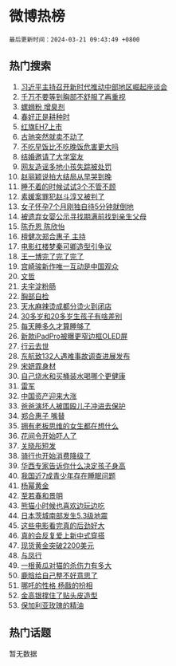 # 微博热榜

`最后更新时间：2024-03-21 09:43:49 +0800`

## 热门搜索

1. [习近平主持召开新时代推动中部地区崛起座谈会](https://m.weibo.cn/search?containerid=100103type%3D1%26t%3D10%26q%3D%23%E4%B9%A0%E8%BF%91%E5%B9%B3%E4%B8%BB%E6%8C%81%E5%8F%AC%E5%BC%80%E6%96%B0%E6%97%B6%E4%BB%A3%E6%8E%A8%E5%8A%A8%E4%B8%AD%E9%83%A8%E5%9C%B0%E5%8C%BA%E5%B4%9B%E8%B5%B7%E5%BA%A7%E8%B0%88%E4%BC%9A%23&stream_entry_id=51&isnewpage=1&extparam=seat%3D1%26filter_type%3Drealtimehot%26stream_entry_id%3D51%26pos%3D0%26c_type%3D51%26dgr%3D0%26q%3D%2523%25E4%25B9%25A0%25E8%25BF%2591%25E5%25B9%25B3%25E4%25B8%25BB%25E6%258C%2581%25E5%258F%25AC%25E5%25BC%2580%25E6%2596%25B0%25E6%2597%25B6%25E4%25BB%25A3%25E6%258E%25A8%25E5%258A%25A8%25E4%25B8%25AD%25E9%2583%25A8%25E5%259C%25B0%25E5%258C%25BA%25E5%25B4%259B%25E8%25B5%25B7%25E5%25BA%25A7%25E8%25B0%2588%25E4%25BC%259A%2523%26cate%3D10103%26display_time%3D1710985428%26pre_seqid%3D17109854284480043732)
1. [千万不要等到胸部不舒服了再重视](https://m.weibo.cn/search?containerid=100103type%3D1%26t%3D10%26q%3D%E5%8D%83%E4%B8%87%E4%B8%8D%E8%A6%81%E7%AD%89%E5%88%B0%E8%83%B8%E9%83%A8%E4%B8%8D%E8%88%92%E6%9C%8D%E4%BA%86%E5%86%8D%E9%87%8D%E8%A7%86&stream_entry_id=31&isnewpage=1&extparam=seat%3D1%26lcate%3D5001%26pos%3D0%26realpos%3D1%26q%3D%25E5%258D%2583%25E4%25B8%2587%25E4%25B8%258D%25E8%25A6%2581%25E7%25AD%2589%25E5%2588%25B0%25E8%2583%25B8%25E9%2583%25A8%25E4%25B8%258D%25E8%2588%2592%25E6%259C%258D%25E4%25BA%2586%25E5%2586%258D%25E9%2587%258D%25E8%25A7%2586%26dgr%3D0%26filter_type%3Drealtimehot%26cate%3D5001%26c_type%3D31%26flag%3D1%26stream_entry_id%3D31%26band_rank%3D1%26display_time%3D1710985428%26pre_seqid%3D17109854284480043732)
1. [螺蛳粉 增臭剂](https://m.weibo.cn/search?containerid=100103type%3D1%26t%3D10%26q%3D%E8%9E%BA%E8%9B%B3%E7%B2%89+%E5%A2%9E%E8%87%AD%E5%89%82&stream_entry_id=31&isnewpage=1&extparam=seat%3D1%26lcate%3D5001%26pos%3D1%26realpos%3D2%26q%3D%25E8%259E%25BA%25E8%259B%25B3%25E7%25B2%2589%2520%25E5%25A2%259E%25E8%2587%25AD%25E5%2589%2582%26dgr%3D0%26filter_type%3Drealtimehot%26cate%3D5001%26c_type%3D31%26flag%3D1%26stream_entry_id%3D31%26band_rank%3D2%26display_time%3D1710985428%26pre_seqid%3D17109854284480043732)
1. [春好正是耕种时](https://m.weibo.cn/search?containerid=100103type%3D1%26t%3D10%26q%3D%23%E6%98%A5%E5%A5%BD%E6%AD%A3%E6%98%AF%E8%80%95%E7%A7%8D%E6%97%B6%23&stream_entry_id=31&isnewpage=1&extparam=seat%3D1%26lcate%3D5001%26pos%3D2%26realpos%3D3%26q%3D%2523%25E6%2598%25A5%25E5%25A5%25BD%25E6%25AD%25A3%25E6%2598%25AF%25E8%2580%2595%25E7%25A7%258D%25E6%2597%25B6%2523%26dgr%3D0%26filter_type%3Drealtimehot%26cate%3D5001%26c_type%3D31%26flag%3D0%26stream_entry_id%3D31%26band_rank%3D3%26display_time%3D1710985428%26pre_seqid%3D17109854284480043732)
1. [红旗EH7上市](https://m.weibo.cn/search?containerid=100103type%3D1%26t%3D10%26q%3D%23%E7%BA%A2%E6%97%97EH7%E4%B8%8A%E5%B8%82%23&stream_entry_id=31&isnewpage=1&extparam=seat%3D1%26topic_ad%3D1%26lcate%3D5001%26is_ad_pos%3D1%26pos%3D3%26stream_entry_id%3D31%26q%3D%2523%25E7%25BA%25A2%25E6%2597%2597EH7%25E4%25B8%258A%25E5%25B8%2582%2523%26dgr%3D0%26filter_type%3Drealtimehot%26band_rank%3D4%26c_type%3D31%26adid%3D227661%26cate%3D5001%26display_time%3D1710985428%26pre_seqid%3D17109854284480043732)
1. [古驰突然就卖不动了](https://m.weibo.cn/search?containerid=100103type%3D1%26t%3D10%26q%3D%23%E5%8F%A4%E9%A9%B0%E7%AA%81%E7%84%B6%E5%B0%B1%E5%8D%96%E4%B8%8D%E5%8A%A8%E4%BA%86%23&stream_entry_id=31&isnewpage=1&extparam=seat%3D1%26lcate%3D5001%26pos%3D4%26realpos%3D4%26q%3D%2523%25E5%258F%25A4%25E9%25A9%25B0%25E7%25AA%2581%25E7%2584%25B6%25E5%25B0%25B1%25E5%258D%2596%25E4%25B8%258D%25E5%258A%25A8%25E4%25BA%2586%2523%26dgr%3D0%26filter_type%3Drealtimehot%26cate%3D5001%26c_type%3D31%26flag%3D1%26stream_entry_id%3D31%26band_rank%3D4%26display_time%3D1710985428%26pre_seqid%3D17109854284480043732)
1. [不吃早饭比不吃晚饭危害更大吗](https://m.weibo.cn/search?containerid=100103type%3D1%26t%3D10%26q%3D%23%E4%B8%8D%E5%90%83%E6%97%A9%E9%A5%AD%E6%AF%94%E4%B8%8D%E5%90%83%E6%99%9A%E9%A5%AD%E5%8D%B1%E5%AE%B3%E6%9B%B4%E5%A4%A7%E5%90%97%23&stream_entry_id=31&isnewpage=1&extparam=seat%3D1%26lcate%3D5001%26pos%3D5%26realpos%3D5%26q%3D%2523%25E4%25B8%258D%25E5%2590%2583%25E6%2597%25A9%25E9%25A5%25AD%25E6%25AF%2594%25E4%25B8%258D%25E5%2590%2583%25E6%2599%259A%25E9%25A5%25AD%25E5%258D%25B1%25E5%25AE%25B3%25E6%259B%25B4%25E5%25A4%25A7%25E5%2590%2597%2523%26dgr%3D0%26filter_type%3Drealtimehot%26cate%3D5001%26c_type%3D31%26flag%3D2%26stream_entry_id%3D31%26band_rank%3D5%26display_time%3D1710985428%26pre_seqid%3D17109854284480043732)
1. [结婚邀请了大学室友](https://m.weibo.cn/search?containerid=100103type%3D1%26t%3D10%26q%3D%E7%BB%93%E5%A9%9A%E9%82%80%E8%AF%B7%E4%BA%86%E5%A4%A7%E5%AD%A6%E5%AE%A4%E5%8F%8B&stream_entry_id=31&isnewpage=1&extparam=seat%3D1%26lcate%3D5001%26pos%3D6%26realpos%3D6%26q%3D%25E7%25BB%2593%25E5%25A9%259A%25E9%2582%2580%25E8%25AF%25B7%25E4%25BA%2586%25E5%25A4%25A7%25E5%25AD%25A6%25E5%25AE%25A4%25E5%258F%258B%26dgr%3D0%26filter_type%3Drealtimehot%26cate%3D5001%26c_type%3D31%26flag%3D2%26stream_entry_id%3D31%26band_rank%3D6%26display_time%3D1710985428%26pre_seqid%3D17109854284480043732)
1. [网友造谣多地小孩失踪被处罚](https://m.weibo.cn/search?containerid=100103type%3D1%26t%3D10%26q%3D%23%E7%BD%91%E5%8F%8B%E9%80%A0%E8%B0%A3%E5%A4%9A%E5%9C%B0%E5%B0%8F%E5%AD%A9%E5%A4%B1%E8%B8%AA%E8%A2%AB%E5%A4%84%E7%BD%9A%23&stream_entry_id=31&isnewpage=1&extparam=seat%3D1%26lcate%3D5001%26is_ad_pos%3D1%26pos%3D7%26stream_entry_id%3D31%26q%3D%2523%25E7%25BD%2591%25E5%258F%258B%25E9%2580%25A0%25E8%25B0%25A3%25E5%25A4%259A%25E5%259C%25B0%25E5%25B0%258F%25E5%25AD%25A9%25E5%25A4%25B1%25E8%25B8%25AA%25E8%25A2%25AB%25E5%25A4%2584%25E7%25BD%259A%2523%26dgr%3D0%26filter_type%3Drealtimehot%26band_rank%3D7%26c_type%3D31%26adid%3D227600%26cate%3D5001%26display_time%3D1710985428%26pre_seqid%3D17109854284480043732)
1. [赵丽颖说拍大结局从早哭到晚](https://m.weibo.cn/search?containerid=100103type%3D1%26t%3D10%26q%3D%23%E8%B5%B5%E4%B8%BD%E9%A2%96%E8%AF%B4%E6%8B%8D%E5%A4%A7%E7%BB%93%E5%B1%80%E4%BB%8E%E6%97%A9%E5%93%AD%E5%88%B0%E6%99%9A%23&stream_entry_id=31&isnewpage=1&extparam=seat%3D1%26lcate%3D5001%26pos%3D8%26realpos%3D7%26q%3D%2523%25E8%25B5%25B5%25E4%25B8%25BD%25E9%25A2%2596%25E8%25AF%25B4%25E6%258B%258D%25E5%25A4%25A7%25E7%25BB%2593%25E5%25B1%2580%25E4%25BB%258E%25E6%2597%25A9%25E5%2593%25AD%25E5%2588%25B0%25E6%2599%259A%2523%26dgr%3D0%26filter_type%3Drealtimehot%26cate%3D5001%26c_type%3D31%26flag%3D2%26stream_entry_id%3D31%26band_rank%3D7%26display_time%3D1710985428%26pre_seqid%3D17109854284480043732)
1. [睡不着的时候试试3个不管不顾](https://m.weibo.cn/search?containerid=100103type%3D1%26t%3D10%26q%3D%23%E7%9D%A1%E4%B8%8D%E7%9D%80%E7%9A%84%E6%97%B6%E5%80%99%E8%AF%95%E8%AF%953%E4%B8%AA%E4%B8%8D%E7%AE%A1%E4%B8%8D%E9%A1%BE%23&stream_entry_id=31&isnewpage=1&extparam=seat%3D1%26lcate%3D5001%26pos%3D9%26realpos%3D8%26q%3D%2523%25E7%259D%25A1%25E4%25B8%258D%25E7%259D%2580%25E7%259A%2584%25E6%2597%25B6%25E5%2580%2599%25E8%25AF%2595%25E8%25AF%25953%25E4%25B8%25AA%25E4%25B8%258D%25E7%25AE%25A1%25E4%25B8%258D%25E9%25A1%25BE%2523%26dgr%3D0%26filter_type%3Drealtimehot%26cate%3D5001%26c_type%3D31%26flag%3D0%26stream_entry_id%3D31%26band_rank%3D8%26display_time%3D1710985428%26pre_seqid%3D17109854284480043732)
1. [素媛案罪犯赵斗淳又被判了](https://m.weibo.cn/search?containerid=100103type%3D1%26t%3D10%26q%3D%23%E7%B4%A0%E5%AA%9B%E6%A1%88%E7%BD%AA%E7%8A%AF%E8%B5%B5%E6%96%97%E6%B7%B3%E5%8F%88%E8%A2%AB%E5%88%A4%E4%BA%86%23&stream_entry_id=31&isnewpage=1&extparam=seat%3D1%26lcate%3D5001%26pos%3D10%26realpos%3D9%26q%3D%2523%25E7%25B4%25A0%25E5%25AA%259B%25E6%25A1%2588%25E7%25BD%25AA%25E7%258A%25AF%25E8%25B5%25B5%25E6%2596%2597%25E6%25B7%25B3%25E5%258F%2588%25E8%25A2%25AB%25E5%2588%25A4%25E4%25BA%2586%2523%26dgr%3D0%26filter_type%3Drealtimehot%26cate%3D5001%26c_type%3D31%26flag%3D0%26stream_entry_id%3D31%26band_rank%3D9%26display_time%3D1710985428%26pre_seqid%3D17109854284480043732)
1. [女子怀孕7个月刚独自待5分钟就倒地](https://m.weibo.cn/search?containerid=100103type%3D1%26t%3D10%26q%3D%23%E5%A5%B3%E5%AD%90%E6%80%80%E5%AD%957%E4%B8%AA%E6%9C%88%E5%88%9A%E7%8B%AC%E8%87%AA%E5%BE%855%E5%88%86%E9%92%9F%E5%B0%B1%E5%80%92%E5%9C%B0%23&stream_entry_id=31&isnewpage=1&extparam=seat%3D1%26lcate%3D5001%26pos%3D11%26realpos%3D10%26q%3D%2523%25E5%25A5%25B3%25E5%25AD%2590%25E6%2580%2580%25E5%25AD%25957%25E4%25B8%25AA%25E6%259C%2588%25E5%2588%259A%25E7%258B%25AC%25E8%2587%25AA%25E5%25BE%25855%25E5%2588%2586%25E9%2592%259F%25E5%25B0%25B1%25E5%2580%2592%25E5%259C%25B0%2523%26dgr%3D0%26filter_type%3Drealtimehot%26cate%3D5001%26c_type%3D31%26flag%3D0%26stream_entry_id%3D31%26band_rank%3D10%26display_time%3D1710985428%26pre_seqid%3D17109854284480043732)
1. [被遗弃女婴公示寻找期满前找到亲生父母](https://m.weibo.cn/search?containerid=100103type%3D1%26t%3D10%26q%3D%23%E8%A2%AB%E9%81%97%E5%BC%83%E5%A5%B3%E5%A9%B4%E5%85%AC%E7%A4%BA%E5%AF%BB%E6%89%BE%E6%9C%9F%E6%BB%A1%E5%89%8D%E6%89%BE%E5%88%B0%E4%BA%B2%E7%94%9F%E7%88%B6%E6%AF%8D%23&stream_entry_id=31&isnewpage=1&extparam=seat%3D1%26lcate%3D5001%26pos%3D12%26realpos%3D11%26q%3D%2523%25E8%25A2%25AB%25E9%2581%2597%25E5%25BC%2583%25E5%25A5%25B3%25E5%25A9%25B4%25E5%2585%25AC%25E7%25A4%25BA%25E5%25AF%25BB%25E6%2589%25BE%25E6%259C%259F%25E6%25BB%25A1%25E5%2589%258D%25E6%2589%25BE%25E5%2588%25B0%25E4%25BA%25B2%25E7%2594%259F%25E7%2588%25B6%25E6%25AF%258D%2523%26dgr%3D0%26filter_type%3Drealtimehot%26cate%3D5001%26c_type%3D31%26flag%3D1%26stream_entry_id%3D31%26band_rank%3D11%26display_time%3D1710985428%26pre_seqid%3D17109854284480043732)
1. [陈乔恩 陈欣怡](https://m.weibo.cn/search?containerid=100103type%3D1%26t%3D10%26q%3D%E9%99%88%E4%B9%94%E6%81%A9+%E9%99%88%E6%AC%A3%E6%80%A1&stream_entry_id=31&isnewpage=1&extparam=seat%3D1%26lcate%3D5001%26pos%3D13%26realpos%3D12%26q%3D%25E9%2599%2588%25E4%25B9%2594%25E6%2581%25A9%2520%25E9%2599%2588%25E6%25AC%25A3%25E6%2580%25A1%26dgr%3D0%26filter_type%3Drealtimehot%26cate%3D5001%26c_type%3D31%26flag%3D1%26stream_entry_id%3D31%26band_rank%3D12%26display_time%3D1710985428%26pre_seqid%3D17109854284480043732)
1. [檀健次郑合惠子 主持](https://m.weibo.cn/search?containerid=100103type%3D1%26t%3D10%26q%3D%E6%AA%80%E5%81%A5%E6%AC%A1%E9%83%91%E5%90%88%E6%83%A0%E5%AD%90+%E4%B8%BB%E6%8C%81&stream_entry_id=31&isnewpage=1&extparam=seat%3D1%26lcate%3D5001%26pos%3D14%26realpos%3D13%26q%3D%25E6%25AA%2580%25E5%2581%25A5%25E6%25AC%25A1%25E9%2583%2591%25E5%2590%2588%25E6%2583%25A0%25E5%25AD%2590%2520%25E4%25B8%25BB%25E6%258C%2581%26dgr%3D0%26filter_type%3Drealtimehot%26cate%3D5001%26c_type%3D31%26flag%3D1%26stream_entry_id%3D31%26band_rank%3D13%26display_time%3D1710985428%26pre_seqid%3D17109854284480043732)
1. [电影红楼梦秦可卿造型引争议](https://m.weibo.cn/search?containerid=100103type%3D1%26t%3D10%26q%3D%23%E7%94%B5%E5%BD%B1%E7%BA%A2%E6%A5%BC%E6%A2%A6%E7%A7%A6%E5%8F%AF%E5%8D%BF%E9%80%A0%E5%9E%8B%E5%BC%95%E4%BA%89%E8%AE%AE%23&stream_entry_id=31&isnewpage=1&extparam=seat%3D1%26lcate%3D5001%26pos%3D15%26realpos%3D14%26q%3D%2523%25E7%2594%25B5%25E5%25BD%25B1%25E7%25BA%25A2%25E6%25A5%25BC%25E6%25A2%25A6%25E7%25A7%25A6%25E5%258F%25AF%25E5%258D%25BF%25E9%2580%25A0%25E5%259E%258B%25E5%25BC%2595%25E4%25BA%2589%25E8%25AE%25AE%2523%26dgr%3D0%26filter_type%3Drealtimehot%26cate%3D5001%26c_type%3D31%26flag%3D1%26stream_entry_id%3D31%26band_rank%3D14%26display_time%3D1710985428%26pre_seqid%3D17109854284480043732)
1. [王一博完了完了完了](https://m.weibo.cn/search?containerid=100103type%3D1%26t%3D10%26q%3D%23%E7%8E%8B%E4%B8%80%E5%8D%9A%E5%AE%8C%E4%BA%86%E5%AE%8C%E4%BA%86%E5%AE%8C%E4%BA%86%23&stream_entry_id=31&isnewpage=1&extparam=seat%3D1%26lcate%3D5001%26pos%3D16%26realpos%3D15%26q%3D%2523%25E7%258E%258B%25E4%25B8%2580%25E5%258D%259A%25E5%25AE%258C%25E4%25BA%2586%25E5%25AE%258C%25E4%25BA%2586%25E5%25AE%258C%25E4%25BA%2586%2523%26dgr%3D0%26filter_type%3Drealtimehot%26cate%3D5001%26c_type%3D31%26flag%3D0%26stream_entry_id%3D31%26band_rank%3D15%26display_time%3D1710985428%26pre_seqid%3D17109854284480043732)
1. [宫崎骏新作唯一互动是中国观众](https://m.weibo.cn/search?containerid=100103type%3D1%26t%3D10%26q%3D%23%E5%AE%AB%E5%B4%8E%E9%AA%8F%E6%96%B0%E4%BD%9C%E5%94%AF%E4%B8%80%E4%BA%92%E5%8A%A8%E6%98%AF%E4%B8%AD%E5%9B%BD%E8%A7%82%E4%BC%97%23&stream_entry_id=31&isnewpage=1&extparam=seat%3D1%26lcate%3D5001%26pos%3D17%26realpos%3D16%26q%3D%2523%25E5%25AE%25AB%25E5%25B4%258E%25E9%25AA%258F%25E6%2596%25B0%25E4%25BD%259C%25E5%2594%25AF%25E4%25B8%2580%25E4%25BA%2592%25E5%258A%25A8%25E6%2598%25AF%25E4%25B8%25AD%25E5%259B%25BD%25E8%25A7%2582%25E4%25BC%2597%2523%26dgr%3D0%26filter_type%3Drealtimehot%26cate%3D5001%26c_type%3D31%26flag%3D0%26stream_entry_id%3D31%26band_rank%3D16%26display_time%3D1710985428%26pre_seqid%3D17109854284480043732)
1. [文哲](https://m.weibo.cn/search?containerid=100103type%3D1%26t%3D10%26q%3D%E6%96%87%E5%93%B2&stream_entry_id=31&isnewpage=1&extparam=seat%3D1%26lcate%3D5001%26pos%3D18%26realpos%3D17%26q%3D%25E6%2596%2587%25E5%2593%25B2%26dgr%3D0%26filter_type%3Drealtimehot%26cate%3D5001%26c_type%3D31%26flag%3D1%26stream_entry_id%3D31%26band_rank%3D17%26display_time%3D1710985428%26pre_seqid%3D17109854284480043732)
1. [夫宇淀粉肠](https://m.weibo.cn/search?containerid=100103type%3D1%26t%3D10%26q%3D%E5%A4%AB%E5%AE%87%E6%B7%80%E7%B2%89%E8%82%A0&stream_entry_id=31&isnewpage=1&extparam=seat%3D1%26lcate%3D5001%26pos%3D19%26realpos%3D18%26q%3D%25E5%25A4%25AB%25E5%25AE%2587%25E6%25B7%2580%25E7%25B2%2589%25E8%2582%25A0%26dgr%3D0%26filter_type%3Drealtimehot%26cate%3D5001%26c_type%3D31%26flag%3D1%26stream_entry_id%3D31%26band_rank%3D18%26display_time%3D1710985428%26pre_seqid%3D17109854284480043732)
1. [胸部自检](https://m.weibo.cn/search?containerid=100103type%3D1%26t%3D10%26q%3D%E8%83%B8%E9%83%A8%E8%87%AA%E6%A3%80&stream_entry_id=31&isnewpage=1&extparam=seat%3D1%26lcate%3D5001%26pos%3D20%26realpos%3D19%26q%3D%25E8%2583%25B8%25E9%2583%25A8%25E8%2587%25AA%25E6%25A3%2580%26dgr%3D0%26filter_type%3Drealtimehot%26cate%3D5001%26c_type%3D31%26flag%3D0%26stream_entry_id%3D31%26band_rank%3D19%26display_time%3D1710985428%26pre_seqid%3D17109854284480043732)
1. [天水麻辣烫成都分烫火到闭店](https://m.weibo.cn/search?containerid=100103type%3D1%26t%3D10%26q%3D%23%E5%A4%A9%E6%B0%B4%E9%BA%BB%E8%BE%A3%E7%83%AB%E6%88%90%E9%83%BD%E5%88%86%E7%83%AB%E7%81%AB%E5%88%B0%E9%97%AD%E5%BA%97%23&stream_entry_id=31&isnewpage=1&extparam=seat%3D1%26lcate%3D5001%26pos%3D21%26realpos%3D20%26q%3D%2523%25E5%25A4%25A9%25E6%25B0%25B4%25E9%25BA%25BB%25E8%25BE%25A3%25E7%2583%25AB%25E6%2588%2590%25E9%2583%25BD%25E5%2588%2586%25E7%2583%25AB%25E7%2581%25AB%25E5%2588%25B0%25E9%2597%25AD%25E5%25BA%2597%2523%26dgr%3D0%26filter_type%3Drealtimehot%26cate%3D5001%26c_type%3D31%26flag%3D0%26stream_entry_id%3D31%26band_rank%3D20%26display_time%3D1710985428%26pre_seqid%3D17109854284480043732)
1. [30多岁和20多岁生孩子有啥差别](https://m.weibo.cn/search?containerid=100103type%3D1%26t%3D10%26q%3D%2330%E5%A4%9A%E5%B2%81%E5%92%8C20%E5%A4%9A%E5%B2%81%E7%94%9F%E5%AD%A9%E5%AD%90%E6%9C%89%E5%95%A5%E5%B7%AE%E5%88%AB%23&stream_entry_id=31&isnewpage=1&extparam=seat%3D1%26lcate%3D5001%26pos%3D22%26realpos%3D21%26q%3D%252330%25E5%25A4%259A%25E5%25B2%2581%25E5%2592%258C20%25E5%25A4%259A%25E5%25B2%2581%25E7%2594%259F%25E5%25AD%25A9%25E5%25AD%2590%25E6%259C%2589%25E5%2595%25A5%25E5%25B7%25AE%25E5%2588%25AB%2523%26dgr%3D0%26filter_type%3Drealtimehot%26cate%3D5001%26c_type%3D31%26flag%3D0%26stream_entry_id%3D31%26band_rank%3D21%26display_time%3D1710985428%26pre_seqid%3D17109854284480043732)
1. [每天睡多久才算睡够了](https://m.weibo.cn/search?containerid=100103type%3D1%26t%3D10%26q%3D%23%E6%AF%8F%E5%A4%A9%E7%9D%A1%E5%A4%9A%E4%B9%85%E6%89%8D%E7%AE%97%E7%9D%A1%E5%A4%9F%E4%BA%86%23&stream_entry_id=31&isnewpage=1&extparam=seat%3D1%26lcate%3D5001%26pos%3D23%26realpos%3D22%26q%3D%2523%25E6%25AF%258F%25E5%25A4%25A9%25E7%259D%25A1%25E5%25A4%259A%25E4%25B9%2585%25E6%2589%258D%25E7%25AE%2597%25E7%259D%25A1%25E5%25A4%259F%25E4%25BA%2586%2523%26dgr%3D0%26filter_type%3Drealtimehot%26cate%3D5001%26c_type%3D31%26flag%3D0%26stream_entry_id%3D31%26band_rank%3D22%26display_time%3D1710985428%26pre_seqid%3D17109854284480043732)
1. [新款iPadPro被曝更窄边框OLED屏](https://m.weibo.cn/search?containerid=100103type%3D1%26t%3D10%26q%3D%23%E6%96%B0%E6%AC%BEiPadPro%E8%A2%AB%E6%9B%9D%E6%9B%B4%E7%AA%84%E8%BE%B9%E6%A1%86OLED%E5%B1%8F%23&stream_entry_id=31&isnewpage=1&extparam=seat%3D1%26lcate%3D5001%26pos%3D24%26realpos%3D23%26q%3D%2523%25E6%2596%25B0%25E6%25AC%25BEiPadPro%25E8%25A2%25AB%25E6%259B%259D%25E6%259B%25B4%25E7%25AA%2584%25E8%25BE%25B9%25E6%25A1%2586OLED%25E5%25B1%258F%2523%26dgr%3D0%26filter_type%3Drealtimehot%26cate%3D5001%26c_type%3D31%26flag%3D1%26stream_entry_id%3D31%26band_rank%3D23%26display_time%3D1710985428%26pre_seqid%3D17109854284480043732)
1. [行云去世](https://m.weibo.cn/search?containerid=100103type%3D1%26t%3D10%26q%3D%23%E8%A1%8C%E4%BA%91%E5%8E%BB%E4%B8%96%23&stream_entry_id=31&isnewpage=1&extparam=seat%3D1%26lcate%3D5001%26pos%3D25%26realpos%3D24%26q%3D%2523%25E8%25A1%258C%25E4%25BA%2591%25E5%258E%25BB%25E4%25B8%2596%2523%26dgr%3D0%26filter_type%3Drealtimehot%26cate%3D5001%26c_type%3D31%26flag%3D0%26stream_entry_id%3D31%26band_rank%3D24%26display_time%3D1710985428%26pre_seqid%3D17109854284480043732)
1. [东航致132人遇难事故调查进展发布](https://m.weibo.cn/search?containerid=100103type%3D1%26t%3D10%26q%3D%23%E4%B8%9C%E8%88%AA%E8%87%B4132%E4%BA%BA%E9%81%87%E9%9A%BE%E4%BA%8B%E6%95%85%E8%B0%83%E6%9F%A5%E8%BF%9B%E5%B1%95%E5%8F%91%E5%B8%83%23&stream_entry_id=31&isnewpage=1&extparam=seat%3D1%26lcate%3D5001%26pos%3D26%26realpos%3D25%26q%3D%2523%25E4%25B8%259C%25E8%2588%25AA%25E8%2587%25B4132%25E4%25BA%25BA%25E9%2581%2587%25E9%259A%25BE%25E4%25BA%258B%25E6%2595%2585%25E8%25B0%2583%25E6%259F%25A5%25E8%25BF%259B%25E5%25B1%2595%25E5%258F%2591%25E5%25B8%2583%2523%26dgr%3D0%26filter_type%3Drealtimehot%26cate%3D5001%26c_type%3D31%26flag%3D0%26stream_entry_id%3D31%26band_rank%3D25%26display_time%3D1710985428%26pre_seqid%3D17109854284480043732)
1. [宋妍霏身材](https://m.weibo.cn/search?containerid=100103type%3D1%26t%3D10%26q%3D%E5%AE%8B%E5%A6%8D%E9%9C%8F%E8%BA%AB%E6%9D%90&stream_entry_id=31&isnewpage=1&extparam=seat%3D1%26lcate%3D5001%26pos%3D27%26realpos%3D26%26q%3D%25E5%25AE%258B%25E5%25A6%258D%25E9%259C%258F%25E8%25BA%25AB%25E6%259D%2590%26dgr%3D0%26filter_type%3Drealtimehot%26cate%3D5001%26c_type%3D31%26flag%3D1%26stream_entry_id%3D31%26band_rank%3D26%26display_time%3D1710985428%26pre_seqid%3D17109854284480043732)
1. [自己烧水和买桶装水喝哪个更健康](https://m.weibo.cn/search?containerid=100103type%3D1%26t%3D10%26q%3D%23%E8%87%AA%E5%B7%B1%E7%83%A7%E6%B0%B4%E5%92%8C%E4%B9%B0%E6%A1%B6%E8%A3%85%E6%B0%B4%E5%96%9D%E5%93%AA%E4%B8%AA%E6%9B%B4%E5%81%A5%E5%BA%B7%23&stream_entry_id=31&isnewpage=1&extparam=seat%3D1%26lcate%3D5001%26pos%3D28%26realpos%3D27%26q%3D%2523%25E8%2587%25AA%25E5%25B7%25B1%25E7%2583%25A7%25E6%25B0%25B4%25E5%2592%258C%25E4%25B9%25B0%25E6%25A1%25B6%25E8%25A3%2585%25E6%25B0%25B4%25E5%2596%259D%25E5%2593%25AA%25E4%25B8%25AA%25E6%259B%25B4%25E5%2581%25A5%25E5%25BA%25B7%2523%26dgr%3D0%26filter_type%3Drealtimehot%26cate%3D5001%26c_type%3D31%26flag%3D0%26stream_entry_id%3D31%26band_rank%3D27%26display_time%3D1710985428%26pre_seqid%3D17109854284480043732)
1. [雷军](https://m.weibo.cn/search?containerid=100103type%3D1%26t%3D10%26q%3D%E9%9B%B7%E5%86%9B&stream_entry_id=31&isnewpage=1&extparam=seat%3D1%26lcate%3D5001%26pos%3D29%26realpos%3D28%26q%3D%25E9%259B%25B7%25E5%2586%259B%26dgr%3D0%26filter_type%3Drealtimehot%26cate%3D5001%26c_type%3D31%26flag%3D1%26stream_entry_id%3D31%26band_rank%3D28%26display_time%3D1710985428%26pre_seqid%3D17109854284480043732)
1. [中国资产迎来大涨](https://m.weibo.cn/search?containerid=100103type%3D1%26t%3D10%26q%3D%23%E4%B8%AD%E5%9B%BD%E8%B5%84%E4%BA%A7%E8%BF%8E%E6%9D%A5%E5%A4%A7%E6%B6%A8%23&stream_entry_id=31&isnewpage=1&extparam=seat%3D1%26lcate%3D5001%26pos%3D30%26realpos%3D29%26q%3D%2523%25E4%25B8%25AD%25E5%259B%25BD%25E8%25B5%2584%25E4%25BA%25A7%25E8%25BF%258E%25E6%259D%25A5%25E5%25A4%25A7%25E6%25B6%25A8%2523%26dgr%3D0%26filter_type%3Drealtimehot%26cate%3D5001%26c_type%3D31%26flag%3D1%26stream_entry_id%3D31%26band_rank%3D29%26display_time%3D1710985428%26pre_seqid%3D17109854284480043732)
1. [爸爸演坏人被围殴儿子冲进去保护](https://m.weibo.cn/search?containerid=100103type%3D1%26t%3D10%26q%3D%23%E7%88%B8%E7%88%B8%E6%BC%94%E5%9D%8F%E4%BA%BA%E8%A2%AB%E5%9B%B4%E6%AE%B4%E5%84%BF%E5%AD%90%E5%86%B2%E8%BF%9B%E5%8E%BB%E4%BF%9D%E6%8A%A4%23&stream_entry_id=31&isnewpage=1&extparam=seat%3D1%26lcate%3D5001%26pos%3D31%26realpos%3D30%26q%3D%2523%25E7%2588%25B8%25E7%2588%25B8%25E6%25BC%2594%25E5%259D%258F%25E4%25BA%25BA%25E8%25A2%25AB%25E5%259B%25B4%25E6%25AE%25B4%25E5%2584%25BF%25E5%25AD%2590%25E5%2586%25B2%25E8%25BF%259B%25E5%258E%25BB%25E4%25BF%259D%25E6%258A%25A4%2523%26dgr%3D0%26filter_type%3Drealtimehot%26cate%3D5001%26c_type%3D31%26flag%3D32768%26stream_entry_id%3D31%26band_rank%3D30%26display_time%3D1710985428%26pre_seqid%3D17109854284480043732)
1. [郑合惠子 嘴替](https://m.weibo.cn/search?containerid=100103type%3D1%26t%3D10%26q%3D%E9%83%91%E5%90%88%E6%83%A0%E5%AD%90+%E5%98%B4%E6%9B%BF&stream_entry_id=31&isnewpage=1&extparam=seat%3D1%26lcate%3D5001%26pos%3D32%26realpos%3D31%26q%3D%25E9%2583%2591%25E5%2590%2588%25E6%2583%25A0%25E5%25AD%2590%2520%25E5%2598%25B4%25E6%259B%25BF%26dgr%3D0%26filter_type%3Drealtimehot%26cate%3D5001%26c_type%3D31%26flag%3D1%26stream_entry_id%3D31%26band_rank%3D31%26display_time%3D1710985428%26pre_seqid%3D17109854284480043732)
1. [拥有老板思维的女生都在想什么](https://m.weibo.cn/search?containerid=100103type%3D1%26t%3D10%26q%3D%23%E6%8B%A5%E6%9C%89%E8%80%81%E6%9D%BF%E6%80%9D%E7%BB%B4%E7%9A%84%E5%A5%B3%E7%94%9F%E9%83%BD%E5%9C%A8%E6%83%B3%E4%BB%80%E4%B9%88%23&stream_entry_id=31&isnewpage=1&extparam=seat%3D1%26lcate%3D5001%26pos%3D33%26realpos%3D32%26q%3D%2523%25E6%258B%25A5%25E6%259C%2589%25E8%2580%2581%25E6%259D%25BF%25E6%2580%259D%25E7%25BB%25B4%25E7%259A%2584%25E5%25A5%25B3%25E7%2594%259F%25E9%2583%25BD%25E5%259C%25A8%25E6%2583%25B3%25E4%25BB%2580%25E4%25B9%2588%2523%26dgr%3D0%26filter_type%3Drealtimehot%26cate%3D5001%26c_type%3D31%26flag%3D1%26stream_entry_id%3D31%26band_rank%3D32%26display_time%3D1710985428%26pre_seqid%3D17109854284480043732)
1. [花间令开始吓人了](https://m.weibo.cn/search?containerid=100103type%3D1%26t%3D10%26q%3D%23%E8%8A%B1%E9%97%B4%E4%BB%A4%E5%BC%80%E5%A7%8B%E5%90%93%E4%BA%BA%E4%BA%86%23&stream_entry_id=31&isnewpage=1&extparam=seat%3D1%26lcate%3D5001%26pos%3D34%26realpos%3D33%26q%3D%2523%25E8%258A%25B1%25E9%2597%25B4%25E4%25BB%25A4%25E5%25BC%2580%25E5%25A7%258B%25E5%2590%2593%25E4%25BA%25BA%25E4%25BA%2586%2523%26dgr%3D0%26filter_type%3Drealtimehot%26cate%3D5001%26c_type%3D31%26flag%3D0%26stream_entry_id%3D31%26band_rank%3D33%26display_time%3D1710985428%26pre_seqid%3D17109854284480043732)
1. [关晓彤短发](https://m.weibo.cn/search?containerid=100103type%3D1%26t%3D10%26q%3D%E5%85%B3%E6%99%93%E5%BD%A4%E7%9F%AD%E5%8F%91&stream_entry_id=31&isnewpage=1&extparam=seat%3D1%26lcate%3D5001%26pos%3D35%26realpos%3D34%26q%3D%25E5%2585%25B3%25E6%2599%2593%25E5%25BD%25A4%25E7%259F%25AD%25E5%258F%2591%26dgr%3D0%26filter_type%3Drealtimehot%26cate%3D5001%26c_type%3D31%26flag%3D0%26stream_entry_id%3D31%26band_rank%3D34%26display_time%3D1710985428%26pre_seqid%3D17109854284480043732)
1. [骑行也开始消费降级了](https://m.weibo.cn/search?containerid=100103type%3D1%26t%3D10%26q%3D%23%E9%AA%91%E8%A1%8C%E4%B9%9F%E5%BC%80%E5%A7%8B%E6%B6%88%E8%B4%B9%E9%99%8D%E7%BA%A7%E4%BA%86%23&stream_entry_id=31&isnewpage=1&extparam=seat%3D1%26lcate%3D5001%26pos%3D36%26realpos%3D35%26q%3D%2523%25E9%25AA%2591%25E8%25A1%258C%25E4%25B9%259F%25E5%25BC%2580%25E5%25A7%258B%25E6%25B6%2588%25E8%25B4%25B9%25E9%2599%258D%25E7%25BA%25A7%25E4%25BA%2586%2523%26dgr%3D0%26filter_type%3Drealtimehot%26cate%3D5001%26c_type%3D31%26flag%3D1%26stream_entry_id%3D31%26band_rank%3D35%26display_time%3D1710985428%26pre_seqid%3D17109854284480043732)
1. [华西专家告诉你什么决定孩子身高](https://m.weibo.cn/search?containerid=100103type%3D1%26t%3D10%26q%3D%23%E5%8D%8E%E8%A5%BF%E4%B8%93%E5%AE%B6%E5%91%8A%E8%AF%89%E4%BD%A0%E4%BB%80%E4%B9%88%E5%86%B3%E5%AE%9A%E5%AD%A9%E5%AD%90%E8%BA%AB%E9%AB%98%23&stream_entry_id=31&isnewpage=1&extparam=seat%3D1%26lcate%3D5001%26pos%3D37%26realpos%3D36%26q%3D%2523%25E5%258D%258E%25E8%25A5%25BF%25E4%25B8%2593%25E5%25AE%25B6%25E5%2591%258A%25E8%25AF%2589%25E4%25BD%25A0%25E4%25BB%2580%25E4%25B9%2588%25E5%2586%25B3%25E5%25AE%259A%25E5%25AD%25A9%25E5%25AD%2590%25E8%25BA%25AB%25E9%25AB%2598%2523%26dgr%3D0%26filter_type%3Drealtimehot%26cate%3D5001%26c_type%3D31%26flag%3D0%26stream_entry_id%3D31%26band_rank%3D36%26display_time%3D1710985428%26pre_seqid%3D17109854284480043732)
1. [我国近7成青少年存在睡眠问题](https://m.weibo.cn/search?containerid=100103type%3D1%26t%3D10%26q%3D%23%E6%88%91%E5%9B%BD%E8%BF%917%E6%88%90%E9%9D%92%E5%B0%91%E5%B9%B4%E5%AD%98%E5%9C%A8%E7%9D%A1%E7%9C%A0%E9%97%AE%E9%A2%98%23&stream_entry_id=31&isnewpage=1&extparam=seat%3D1%26lcate%3D5001%26pos%3D38%26realpos%3D37%26q%3D%2523%25E6%2588%2591%25E5%259B%25BD%25E8%25BF%25917%25E6%2588%2590%25E9%259D%2592%25E5%25B0%2591%25E5%25B9%25B4%25E5%25AD%2598%25E5%259C%25A8%25E7%259D%25A1%25E7%259C%25A0%25E9%2597%25AE%25E9%25A2%2598%2523%26dgr%3D0%26filter_type%3Drealtimehot%26cate%3D5001%26c_type%3D31%26flag%3D1%26stream_entry_id%3D31%26band_rank%3D37%26display_time%3D1710985428%26pre_seqid%3D17109854284480043732)
1. [杨幂黄金](https://m.weibo.cn/search?containerid=100103type%3D1%26t%3D10%26q%3D%E6%9D%A8%E5%B9%82%E9%BB%84%E9%87%91&stream_entry_id=31&isnewpage=1&extparam=seat%3D1%26lcate%3D5001%26pos%3D39%26realpos%3D38%26q%3D%25E6%259D%25A8%25E5%25B9%2582%25E9%25BB%2584%25E9%2587%2591%26dgr%3D0%26filter_type%3Drealtimehot%26cate%3D5001%26c_type%3D31%26flag%3D1%26stream_entry_id%3D31%26band_rank%3D38%26display_time%3D1710985428%26pre_seqid%3D17109854284480043732)
1. [至若春和景明](https://m.weibo.cn/search?containerid=100103type%3D1%26t%3D10%26q%3D%E8%87%B3%E8%8B%A5%E6%98%A5%E5%92%8C%E6%99%AF%E6%98%8E&stream_entry_id=31&isnewpage=1&extparam=seat%3D1%26lcate%3D5001%26pos%3D40%26realpos%3D39%26q%3D%25E8%2587%25B3%25E8%258B%25A5%25E6%2598%25A5%25E5%2592%258C%25E6%2599%25AF%25E6%2598%258E%26dgr%3D0%26filter_type%3Drealtimehot%26cate%3D5001%26c_type%3D31%26flag%3D1%26stream_entry_id%3D31%26band_rank%3D39%26display_time%3D1710985428%26pre_seqid%3D17109854284480043732)
1. [熊猫小时候也喜欢边玩边吃](https://m.weibo.cn/search?containerid=100103type%3D1%26t%3D10%26q%3D%23%E7%86%8A%E7%8C%AB%E5%B0%8F%E6%97%B6%E5%80%99%E4%B9%9F%E5%96%9C%E6%AC%A2%E8%BE%B9%E7%8E%A9%E8%BE%B9%E5%90%83%23&stream_entry_id=31&isnewpage=1&extparam=seat%3D1%26lcate%3D5001%26pos%3D41%26realpos%3D40%26q%3D%2523%25E7%2586%258A%25E7%258C%25AB%25E5%25B0%258F%25E6%2597%25B6%25E5%2580%2599%25E4%25B9%259F%25E5%2596%259C%25E6%25AC%25A2%25E8%25BE%25B9%25E7%258E%25A9%25E8%25BE%25B9%25E5%2590%2583%2523%26dgr%3D0%26filter_type%3Drealtimehot%26cate%3D5001%26c_type%3D31%26flag%3D32768%26stream_entry_id%3D31%26band_rank%3D40%26display_time%3D1710985428%26pre_seqid%3D17109854284480043732)
1. [日本茨城南部发生5.3级地震](https://m.weibo.cn/search?containerid=100103type%3D1%26t%3D10%26q%3D%23%E6%97%A5%E6%9C%AC%E8%8C%A8%E5%9F%8E%E5%8D%97%E9%83%A8%E5%8F%91%E7%94%9F5.3%E7%BA%A7%E5%9C%B0%E9%9C%87%23&stream_entry_id=31&isnewpage=1&extparam=seat%3D1%26lcate%3D5001%26pos%3D42%26realpos%3D41%26q%3D%2523%25E6%2597%25A5%25E6%259C%25AC%25E8%258C%25A8%25E5%259F%258E%25E5%258D%2597%25E9%2583%25A8%25E5%258F%2591%25E7%2594%259F5.3%25E7%25BA%25A7%25E5%259C%25B0%25E9%259C%2587%2523%26dgr%3D0%26filter_type%3Drealtimehot%26cate%3D5001%26c_type%3D31%26flag%3D1%26stream_entry_id%3D31%26band_rank%3D41%26display_time%3D1710985428%26pre_seqid%3D17109854284480043732)
1. [这些电影看完真的后劲好大](https://m.weibo.cn/search?containerid=100103type%3D1%26t%3D10%26q%3D%E8%BF%99%E4%BA%9B%E7%94%B5%E5%BD%B1%E7%9C%8B%E5%AE%8C%E7%9C%9F%E7%9A%84%E5%90%8E%E5%8A%B2%E5%A5%BD%E5%A4%A7&stream_entry_id=31&isnewpage=1&extparam=seat%3D1%26lcate%3D5001%26pos%3D43%26realpos%3D42%26q%3D%25E8%25BF%2599%25E4%25BA%259B%25E7%2594%25B5%25E5%25BD%25B1%25E7%259C%258B%25E5%25AE%258C%25E7%259C%259F%25E7%259A%2584%25E5%2590%258E%25E5%258A%25B2%25E5%25A5%25BD%25E5%25A4%25A7%26dgr%3D0%26filter_type%3Drealtimehot%26cate%3D5001%26c_type%3D31%26flag%3D1%26stream_entry_id%3D31%26band_rank%3D42%26display_time%3D1710985428%26pre_seqid%3D17109854284480043732)
1. [真的会反复爱上新中式穿搭](https://m.weibo.cn/search?containerid=100103type%3D1%26t%3D10%26q%3D%23%E7%9C%9F%E7%9A%84%E4%BC%9A%E5%8F%8D%E5%A4%8D%E7%88%B1%E4%B8%8A%E6%96%B0%E4%B8%AD%E5%BC%8F%E7%A9%BF%E6%90%AD%23&stream_entry_id=31&isnewpage=1&extparam=seat%3D1%26lcate%3D5001%26pos%3D44%26realpos%3D43%26q%3D%2523%25E7%259C%259F%25E7%259A%2584%25E4%25BC%259A%25E5%258F%258D%25E5%25A4%258D%25E7%2588%25B1%25E4%25B8%258A%25E6%2596%25B0%25E4%25B8%25AD%25E5%25BC%258F%25E7%25A9%25BF%25E6%2590%25AD%2523%26dgr%3D0%26filter_type%3Drealtimehot%26cate%3D5001%26c_type%3D31%26flag%3D1%26stream_entry_id%3D31%26band_rank%3D43%26display_time%3D1710985428%26pre_seqid%3D17109854284480043732)
1. [现货黄金突破2200美元](https://m.weibo.cn/search?containerid=100103type%3D1%26t%3D10%26q%3D%23%E7%8E%B0%E8%B4%A7%E9%BB%84%E9%87%91%E7%AA%81%E7%A0%B42200%E7%BE%8E%E5%85%83%23&stream_entry_id=31&isnewpage=1&extparam=seat%3D1%26lcate%3D5001%26pos%3D45%26realpos%3D44%26q%3D%2523%25E7%258E%25B0%25E8%25B4%25A7%25E9%25BB%2584%25E9%2587%2591%25E7%25AA%2581%25E7%25A0%25B42200%25E7%25BE%258E%25E5%2585%2583%2523%26dgr%3D0%26filter_type%3Drealtimehot%26cate%3D5001%26c_type%3D31%26flag%3D1%26stream_entry_id%3D31%26band_rank%3D44%26display_time%3D1710985428%26pre_seqid%3D17109854284480043732)
1. [与凤行](https://m.weibo.cn/search?containerid=100103type%3D1%26t%3D10%26q%3D%E4%B8%8E%E5%87%A4%E8%A1%8C&stream_entry_id=31&isnewpage=1&extparam=seat%3D1%26lcate%3D5001%26pos%3D46%26realpos%3D45%26q%3D%25E4%25B8%258E%25E5%2587%25A4%25E8%25A1%258C%26dgr%3D0%26filter_type%3Drealtimehot%26cate%3D5001%26c_type%3D31%26flag%3D1%26stream_entry_id%3D31%26band_rank%3D45%26display_time%3D1710985428%26pre_seqid%3D17109854284480043732)
1. [一根黄瓜对猫的杀伤力有多大](https://m.weibo.cn/search?containerid=100103type%3D1%26t%3D10%26q%3D%E4%B8%80%E6%A0%B9%E9%BB%84%E7%93%9C%E5%AF%B9%E7%8C%AB%E7%9A%84%E6%9D%80%E4%BC%A4%E5%8A%9B%E6%9C%89%E5%A4%9A%E5%A4%A7&stream_entry_id=31&isnewpage=1&extparam=seat%3D1%26lcate%3D5001%26pos%3D47%26realpos%3D46%26q%3D%25E4%25B8%2580%25E6%25A0%25B9%25E9%25BB%2584%25E7%2593%259C%25E5%25AF%25B9%25E7%258C%25AB%25E7%259A%2584%25E6%259D%2580%25E4%25BC%25A4%25E5%258A%259B%25E6%259C%2589%25E5%25A4%259A%25E5%25A4%25A7%26dgr%3D0%26filter_type%3Drealtimehot%26cate%3D5001%26c_type%3D31%26flag%3D0%26stream_entry_id%3D31%26band_rank%3D46%26display_time%3D1710985428%26pre_seqid%3D17109854284480043732)
1. [鹿晗给自己整不好意思了](https://m.weibo.cn/search?containerid=100103type%3D1%26t%3D10%26q%3D%23%E9%B9%BF%E6%99%97%E7%BB%99%E8%87%AA%E5%B7%B1%E6%95%B4%E4%B8%8D%E5%A5%BD%E6%84%8F%E6%80%9D%E4%BA%86%23&stream_entry_id=31&isnewpage=1&extparam=seat%3D1%26lcate%3D5001%26pos%3D48%26realpos%3D47%26q%3D%2523%25E9%25B9%25BF%25E6%2599%2597%25E7%25BB%2599%25E8%2587%25AA%25E5%25B7%25B1%25E6%2595%25B4%25E4%25B8%258D%25E5%25A5%25BD%25E6%2584%258F%25E6%2580%259D%25E4%25BA%2586%2523%26dgr%3D0%26filter_type%3Drealtimehot%26cate%3D5001%26c_type%3D31%26flag%3D0%26stream_entry_id%3D31%26band_rank%3D47%26display_time%3D1710985428%26pre_seqid%3D17109854284480043732)
1. [哪吒的性格 杨戬的扮相](https://m.weibo.cn/search?containerid=100103type%3D1%26t%3D10%26q%3D%E5%93%AA%E5%90%92%E7%9A%84%E6%80%A7%E6%A0%BC+%E6%9D%A8%E6%88%AC%E7%9A%84%E6%89%AE%E7%9B%B8&stream_entry_id=31&isnewpage=1&extparam=seat%3D1%26lcate%3D5001%26pos%3D49%26realpos%3D48%26q%3D%25E5%2593%25AA%25E5%2590%2592%25E7%259A%2584%25E6%2580%25A7%25E6%25A0%25BC%2520%25E6%259D%25A8%25E6%2588%25AC%25E7%259A%2584%25E6%2589%25AE%25E7%259B%25B8%26dgr%3D0%26filter_type%3Drealtimehot%26cate%3D5001%26c_type%3D31%26flag%3D1%26stream_entry_id%3D31%26band_rank%3D48%26display_time%3D1710985428%26pre_seqid%3D17109854284480043732)
1. [金高银撑住了贴头皮造型](https://m.weibo.cn/search?containerid=100103type%3D1%26t%3D10%26q%3D%23%E9%87%91%E9%AB%98%E9%93%B6%E6%92%91%E4%BD%8F%E4%BA%86%E8%B4%B4%E5%A4%B4%E7%9A%AE%E9%80%A0%E5%9E%8B%23&stream_entry_id=31&isnewpage=1&extparam=seat%3D1%26lcate%3D5001%26pos%3D50%26realpos%3D49%26q%3D%2523%25E9%2587%2591%25E9%25AB%2598%25E9%2593%25B6%25E6%2592%2591%25E4%25BD%258F%25E4%25BA%2586%25E8%25B4%25B4%25E5%25A4%25B4%25E7%259A%25AE%25E9%2580%25A0%25E5%259E%258B%2523%26dgr%3D0%26filter_type%3Drealtimehot%26cate%3D5001%26c_type%3D31%26flag%3D0%26stream_entry_id%3D31%26band_rank%3D49%26display_time%3D1710985428%26pre_seqid%3D17109854284480043732)
1. [保加利亚玫瑰的精油](https://m.weibo.cn/search?containerid=100103type%3D1%26t%3D10%26q%3D%E4%BF%9D%E5%8A%A0%E5%88%A9%E4%BA%9A%E7%8E%AB%E7%91%B0%E7%9A%84%E7%B2%BE%E6%B2%B9&stream_entry_id=31&isnewpage=1&extparam=seat%3D1%26lcate%3D5001%26pos%3D51%26realpos%3D50%26q%3D%25E4%25BF%259D%25E5%258A%25A0%25E5%2588%25A9%25E4%25BA%259A%25E7%258E%25AB%25E7%2591%25B0%25E7%259A%2584%25E7%25B2%25BE%25E6%25B2%25B9%26dgr%3D0%26filter_type%3Drealtimehot%26cate%3D5001%26c_type%3D31%26flag%3D1%26stream_entry_id%3D31%26band_rank%3D50%26display_time%3D1710985428%26pre_seqid%3D17109854284480043732)

## 热门话题

暂无数据
